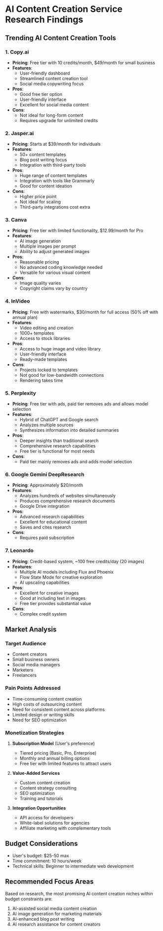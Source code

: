 # AI Content Creation Service Research Findings

## Trending AI Content Creation Tools

### 1. Copy.ai
- **Pricing**: Free tier with 10 credits/month, $49/month for small business
- **Features**: 
  - User-friendly dashboard
  - Streamlined content creation tool
  - Social media copywriting focus
- **Pros**:
  - Good free tier option
  - User-friendly interface
  - Excellent for social media content
- **Cons**:
  - Not ideal for long-form content
  - Requires upgrade for unlimited credits

### 2. Jasper.ai
- **Pricing**: Starts at $39/month for individuals
- **Features**:
  - 50+ content templates
  - Blog post writing focus
  - Integration with third-party tools
- **Pros**:
  - Huge range of content templates
  - Integration with tools like Grammarly
  - Good for content ideation
- **Cons**:
  - Higher price point
  - Not ideal for scaling
  - Third-party integrations cost extra

### 3. Canva
- **Pricing**: Free tier with limited functionality, $12.99/month for Pro
- **Features**:
  - AI image generation
  - Multiple images per prompt
  - Ability to adjust generated images
- **Pros**:
  - Reasonable pricing
  - No advanced coding knowledge needed
  - Versatile for various visual content
- **Cons**:
  - Image quality varies
  - Copyright claims vary by country

### 4. InVideo
- **Pricing**: Free with watermarks, $30/month for full access (50% off with annual plan)
- **Features**:
  - Video editing and creation
  - 1000+ templates
  - Access to stock libraries
- **Pros**:
  - Access to huge image and video library
  - User-friendly interface
  - Ready-made templates
- **Cons**:
  - Projects locked to templates
  - Not good for low-bandwidth connections
  - Rendering takes time

### 5. Perplexity
- **Pricing**: Free tier with ads, paid tier removes ads and allows model selection
- **Features**:
  - Hybrid of ChatGPT and Google search
  - Analyzes multiple sources
  - Synthesizes information into detailed summaries
- **Pros**:
  - Deeper insights than traditional search
  - Comprehensive research capabilities
  - Free tier is functional for most needs
- **Cons**:
  - Paid tier mainly removes ads and adds model selection

### 6. Google Gemini DeepResearch
- **Pricing**: Approximately $20/month
- **Features**:
  - Analyzes hundreds of websites simultaneously
  - Produces comprehensive research documents
  - Google Drive integration
- **Pros**:
  - Advanced research capabilities
  - Excellent for educational content
  - Saves and cites research
- **Cons**:
  - Requires paid subscription

### 7. Leonardo
- **Pricing**: Credit-based system, ~100 free credits/day (20 images)
- **Features**:
  - Multiple AI models including Flux and Phoenix
  - Flow State Mode for creative exploration
  - AI upscaling capabilities
- **Pros**:
  - Excellent for creative images
  - Good at including text in images
  - Free tier provides substantial value
- **Cons**:
  - Complex credit system

## Market Analysis

### Target Audience
- Content creators
- Small business owners
- Social media managers
- Marketers
- Freelancers

### Pain Points Addressed
- Time-consuming content creation
- High costs of outsourcing content
- Need for consistent content across platforms
- Limited design or writing skills
- Need for SEO optimization

### Monetization Strategies
1. **Subscription Model** (User's preference)
   - Tiered pricing (Basic, Pro, Enterprise)
   - Monthly and annual billing options
   - Free tier with limited features to attract users

2. **Value-Added Services**
   - Custom content creation
   - Content strategy consulting
   - SEO optimization
   - Training and tutorials

3. **Integration Opportunities**
   - API access for developers
   - White-label solutions for agencies
   - Affiliate marketing with complementary tools

## Budget Considerations
- User's budget: $25-50 max
- Time commitment: 10 hours/week
- Technical skills: Beginner to intermediate web development

## Recommended Focus Areas
Based on research, the most promising AI content creation niches within budget constraints are:
1. AI-assisted social media content creation
2. AI image generation for marketing materials
3. AI-enhanced blog post writing
4. AI research assistance for content creators
